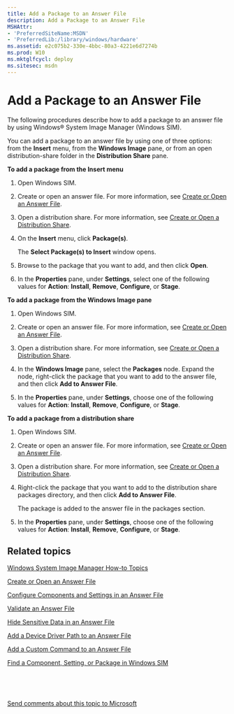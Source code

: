 ```yaml
---
title: Add a Package to an Answer File
description: Add a Package to an Answer File
MSHAttr:
- 'PreferredSiteName:MSDN'
- 'PreferredLib:/library/windows/hardware'
ms.assetid: e2c075b2-330e-4bbc-80a3-4221e6d7274b
ms.prod: W10
ms.mktglfcycl: deploy
ms.sitesec: msdn
---
```


# Add a Package to an Answer File


The following procedures describe how to add a package to an answer file by using Windows® System Image Manager (Windows SIM).

You can add a package to an answer file by using one of three options: from the **Insert** menu, from the **Windows Image** pane, or from an open distribution-share folder in the **Distribution Share** pane.

**To add a package from the Insert menu**

1.  Open Windows SIM.

2.  Create or open an answer file. For more information, see [Create or Open an Answer File](create-or-open-an-answer-file-win8.md).

3.  Open a distribution share. For more information, see [Create or Open a Distribution Share](create-or-open-a-distribution-share-win8.md).

4.  On the **Insert** menu, click **Package(s)**.

    The **Select Package(s) to Insert** window opens.

5.  Browse to the package that you want to add, and then click **Open**.

6.  In the **Properties** pane, under **Settings**, select one of the following values for **Action**: **Install**, **Remove**, **Configure**, or **Stage**.

**To add a package from the Windows Image pane**

1.  Open Windows SIM.

2.  Create or open an answer file. For more information, see [Create or Open an Answer File](create-or-open-an-answer-file-win8.md).

3.  Open a distribution share. For more information, see [Create or Open a Distribution Share](create-or-open-a-distribution-share-win8.md).

4.  In the **Windows Image** pane, select the **Packages** node. Expand the node, right-click the package that you want to add to the answer file, and then click **Add to Answer File**.

5.  In the **Properties** pane, under **Settings**, choose one of the following values for **Action**: **Install**, **Remove**, **Configure**, or **Stage**.

**To add a package from a distribution share**

1.  Open Windows SIM.

2.  Create or open an answer file. For more information, see [Create or Open an Answer File](create-or-open-an-answer-file-win8.md).

3.  Open a distribution share. For more information, see [Create or Open a Distribution Share](create-or-open-a-distribution-share-win8.md).

4.  Right-click the package that you want to add to the distribution share packages directory, and then click **Add to Answer File**.

    The package is added to the answer file in the packages section.

5.  In the **Properties** pane, under **Settings**, choose one of the following values for **Action**: **Install**, **Remove**, **Configure**, or **Stage**.

## Related topics


[Windows System Image Manager How-to Topics](windows-system-image-manager-how-to-topics-win8.md)

[Create or Open an Answer File](create-or-open-an-answer-file-win8.md)

[Configure Components and Settings in an Answer File](configure-components-and-settings-in-an-answer-file-win8.md)

[Validate an Answer File](validate-an-answer-file-win8.md)

[Hide Sensitive Data in an Answer File](hide-sensitive-data-in-an-answer-file-win8.md)

[Add a Device Driver Path to an Answer File](add-a-device-driver-path-to-an-answer-file-win8.md)

[Add a Custom Command to an Answer File](add-a-custom-command-to-an-answer-file-win8.md)

[Find a Component, Setting, or Package in Windows SIM](find-a-component-setting-or-package-in-windows-sim-win8.md)

 

 

[Send comments about this topic to Microsoft](mailto:wsddocfb@microsoft.com?subject=Documentation%20feedback%20%5Bp_wsim\p_wsim%5D:%20Add%20a%20Package%20to%20an%20Answer%20File%20%20RELEASE:%20%2810/17/2016%29&body=%0A%0APRIVACY%20STATEMENT%0A%0AWe%20use%20your%20feedback%20to%20improve%20the%20documentation.%20We%20don't%20use%20your%20email%20address%20for%20any%20other%20purpose,%20and%20we'll%20remove%20your%20email%20address%20from%20our%20system%20after%20the%20issue%20that%20you're%20reporting%20is%20fixed.%20While%20we're%20working%20to%20fix%20this%20issue,%20we%20might%20send%20you%20an%20email%20message%20to%20ask%20for%20more%20info.%20Later,%20we%20might%20also%20send%20you%20an%20email%20message%20to%20let%20you%20know%20that%20we've%20addressed%20your%20feedback.%0A%0AFor%20more%20info%20about%20Microsoft's%20privacy%20policy,%20see%20http://privacy.microsoft.com/en-us/default.aspx. "Send comments about this topic to Microsoft")





